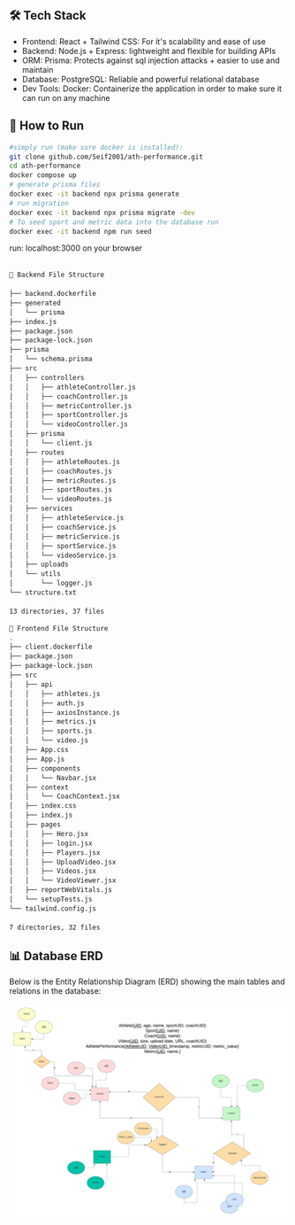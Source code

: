 ## 🛠 Tech Stack

- Frontend: React + Tailwind CSS: For it's scalability and ease of use
- Backend: Node.js + Express: lightweight and flexible for building APIs
- ORM: Prisma: Protects against sql injection attacks + easier to use and maintain
- Database: PostgreSQL: Reliable and powerful relational database
- Dev Tools: Docker: Containerize the application in order to make sure it can run on any machine


## 🚀 How to Run

```bash
#simply run (make sure docker is installed):
git clone github.com/Seif2001/ath-performance.git
cd ath-performance
docker compose up
# generate prisma files
docker exec -it backend npx prisma generate
# run migration
docker exec -it backend npx prisma migrate -dev
# To seed sport and metric data into the database run
docker exec -it backend npm run seed
```
run: <a>localhost:3000</a> on your browser
```bash

📁 Backend File Structure

├── backend.dockerfile
├── generated
│   └── prisma
├── index.js
├── package.json
├── package-lock.json
├── prisma
│   └── schema.prisma
├── src
│   ├── controllers
│   │   ├── athleteController.js
│   │   ├── coachController.js
│   │   ├── metricController.js
│   │   ├── sportController.js
│   │   └── videoController.js
│   ├── prisma
│   │   └── client.js
│   ├── routes
│   │   ├── athleteRoutes.js
│   │   ├── coachRoutes.js
│   │   ├── metricRoutes.js
│   │   ├── sportRoutes.js
│   │   └── videoRoutes.js
│   ├── services
│   │   ├── athleteService.js
│   │   ├── coachService.js
│   │   ├── metricService.js
│   │   ├── sportService.js
│   │   └── videoService.js
│   ├── uploads
│   └── utils
│       └── logger.js
└── structure.txt

13 directories, 37 files
```

``` bash
📁 Frontend File Structure
.
├── client.dockerfile
├── package.json
├── package-lock.json
├── src
│   ├── api
│   │   ├── athletes.js
│   │   ├── auth.js
│   │   ├── axiosInstance.js
│   │   ├── metrics.js
│   │   ├── sports.js
│   │   └── video.js
│   ├── App.css
│   ├── App.js
│   ├── components
│   │   └── Navbar.jsx
│   ├── context
│   │   └── CoachContext.jsx
│   ├── index.css
│   ├── index.js
│   ├── pages
│   │   ├── Hero.jsx
│   │   ├── login.jsx
│   │   ├── Players.jsx
│   │   ├── UploadVideo.jsx
│   │   ├── Videos.jsx
│   │   └── VideoViewer.jsx
│   ├── reportWebVitals.js
│   └── setupTests.js
└── tailwind.config.js

7 directories, 32 files
```

## 📊 Database ERD

Below is the Entity Relationship Diagram (ERD) showing the main tables and relations in the database:

![Database ERD](./databaseERD.png)
